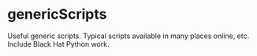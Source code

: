 # genericScripts
Useful generic scripts. Typical scripts available in many places online, etc. 
Include Black Hat Python work.
